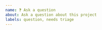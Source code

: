 ```yaml
---
name: ❓ Ask a question
about: Ask a question about this project
labels: question, needs triage
---
```

